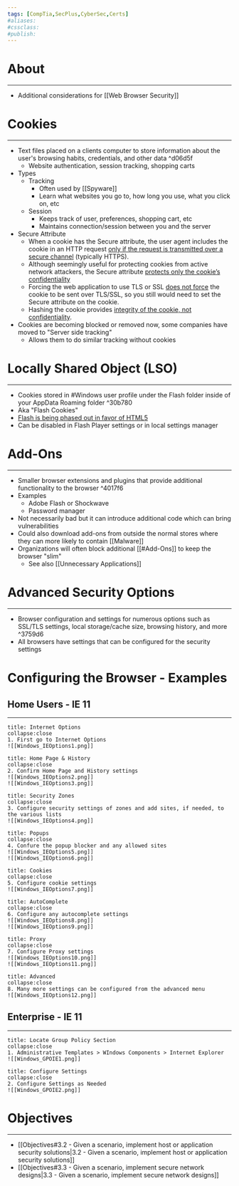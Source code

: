 ```yaml
---
tags: [CompTia,SecPlus,CyberSec,Certs]
#aliases:
#cssclass:
#publish:
---
```


# About
---
- Additional considerations for [[Web Browser Security]]

# Cookies
---
- Text files placed on a clients computer to store information about the user's browsing habits, credentials, and other data ^d06d5f
	- Website authentication, session tracking, shopping carts
- Types
	- Tracking
		- Often used by [[Spyware]]
		- Learn what websites you go to, how long you use, what you click on, etc
	- Session
		- Keeps track of user, preferences, shopping cart, etc
		- Maintains connection/session between you and the server
- Secure Attribute
	- When a cookie has the Secure attribute, the user agent includes the cookie in an HTTP request <u>only if the request is transmitted over a secure channel</u> (typically HTTPS).
	- Although seemingly useful for protecting cookies from active network attackers, the Secure attribute <u>protects only the cookie’s confidentiality</u>
	- Forcing the web application to use TLS or SSL <u>does not force</u> the cookie to be sent over TLS/SSL, so you still would need to set the Secure attribute on the cookie.
	- Hashing the cookie provides <u>integrity of the cookie, not confidentiality</u>.
- Cookies are becoming blocked or removed now, some companies have moved to "Server side tracking"
	- Allows them to do similar tracking without cookies

# Locally Shared Object (LSO)
---
- Cookies stored in #Windows user profile under the Flash folder inside of your AppData Roaming folder ^30b780
- Aka "Flash Cookies"
- <u>Flash is being phased out in favor of HTML5</u>
- Can be disabled in Flash Player settings or in local settings manager

# Add-Ons
---
- Smaller browser extensions and plugins that provide additional functionality to the browser ^4017f6
- Examples
	- Adobe Flash or Shockwave
	- Password manager
- Not necessarily bad but it can introduce additional code which can bring vulnerabilities
- Could also download add-ons from outside the normal stores where they can more likely to contain [[Malware]]
- Organizations will often block additional [[#Add-Ons]] to keep the browser "slim"
	- See also [[Unnecessary Applications]]

# Advanced Security Options
---
- Browser configuration and settings for numerous options such as SSL/TLS settings, local storage/cache size, browsing history, and more ^3759d6
- All browsers have settings that can be configured for the security settings

# Configuring the Browser - Examples

## Home Users - IE 11
---
```ad-info
title: Internet Options
collapse:close
1. First go to Internet Options
![[Windows_IEOptions1.png]]
```

```ad-info
title: Home Page & History
collapse:close
2. Confirm Home Page and History settings
![[Windows_IEOptions2.png]]
![[Windows_IEOptions3.png]]
```

```ad-info
title: Security Zones
collapse:close
3. Configure security settings of zones and add sites, if needed, to the various lists
![[Windows_IEOptions4.png]]
```

```ad-info
title: Popups
collapse:close
4. Confure the popup blocker and any allowed sites
![[Windows_IEOptions5.png]]
![[Windows_IEOptions6.png]]
```

```ad-info
title: Cookies
collapse:close
5. Configure cookie settings
![[Windows_IEOptions7.png]]
```

```ad-info
title: AutoComplete
collapse:close
6. Configure any autocomplete settings
![[Windows_IEOptions8.png]]
![[Windows_IEOptions9.png]]
```

```ad-info
title: Proxy
collapse:close
7. Configure Proxy settings
![[Windows_IEOptions10.png]]
![[Windows_IEOptions11.png]]
```

```ad-info
title: Advanced
collapse:close
8. Many more settings can be configured from the advanced menu
![[Windows_IEOptions12.png]]
```

## Enterprise - IE 11
---
```ad-info
title: Locate Group Policy Section
collapse:close
1. Administrative Templates > WIndows Components > Internet Explorer
![[Windows_GPOIE1.png]]
```

```ad-info
title: Configure Settings
collapse:close
2. Configure Settings as Needed
![[Windows_GPOIE2.png]]
```

# Objectives
---
- [[Objectives#3.2 - Given a scenario, implement host or application security solutions|3.2 - Given a scenario, implement host or application security solutions]]
- [[Objectives#3.3 - Given a scenario, implement secure network designs|3.3 - Given a scenario, implement secure network designs]]